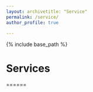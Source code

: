 ```yaml
---
layout: archivetitle: "Service"
permalink: /service/
author_profile: true

---
```


{% include base_path %}

Services
======

======
